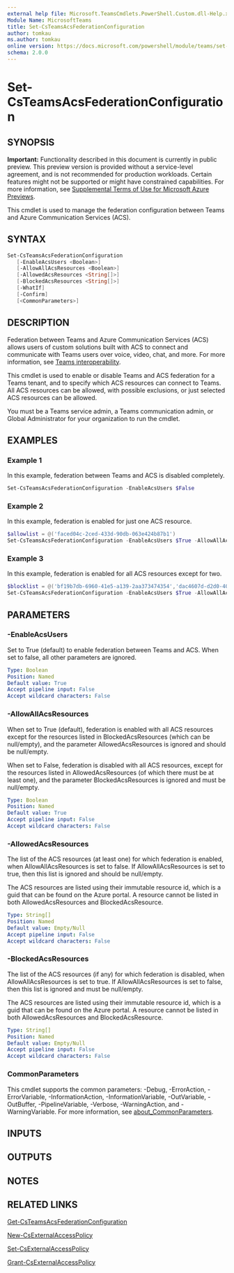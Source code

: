 ```yaml
---
external help file: Microsoft.TeamsCmdlets.PowerShell.Custom.dll-Help.xml
Module Name: MicrosoftTeams
title: Set-CsTeamsAcsFederationConfiguration
author: tomkau
ms.author: tomkau
online version: https://docs.microsoft.com/powershell/module/teams/set-csteamsacsfederationconfiguration
schema: 2.0.0
---
```


# Set-CsTeamsAcsFederationConfiguration

## SYNOPSIS

**Important:** Functionality described in this document is currently in public preview. This preview version is provided without a service-level agreement, and is not recommended for production workloads. Certain features might not be supported or might have constrained capabilities. For more information, see [Supplemental Terms of Use for Microsoft Azure Previews](https://azure.microsoft.com/en-us/support/legal/preview-supplemental-terms/).

This cmdlet is used to manage the federation configuration between Teams and Azure Communication Services (ACS).

## SYNTAX

```powershell
Set-CsTeamsAcsFederationConfiguration
   [-EnableAcsUsers <Boolean>]
   [-AllowAllAcsResources <Boolean>]
   [-AllowedAcsResources <String[]>]
   [-BlockedAcsResources <String[]>]
   [-WhatIf]
   [-Confirm]
   [<CommonParameters>]
```

## DESCRIPTION

Federation between Teams and Azure Communication Services (ACS) allows users of custom solutions built with ACS to connect and communicate with Teams users over voice, video, chat, and more. For more information, see [Teams interoperability](https://docs.microsoft.com/en-us/azure/communication-services/concepts/teams-interop).

This cmdlet is used to enable or disable Teams and ACS federation for a Teams tenant, and to specify which ACS resources can connect to Teams. All ACS resources can be allowed, with possible exclusions, or just selected ACS resources can be allowed.

You must be a Teams service admin, a Teams communication admin, or Global Administrator for your organization to run the cmdlet.

## EXAMPLES

### Example 1
In this example, federation between Teams and ACS is disabled completely.

```powershell
Set-CsTeamsAcsFederationConfiguration -EnableAcsUsers $False
```

### Example 2
In this example, federation is enabled for just one ACS resource.

```powershell
$allowlist = @('faced04c-2ced-433d-90db-063e424b87b1')
Set-CsTeamsAcsFederationConfiguration -EnableAcsUsers $True -AllowAllAcsResources $False -AllowedAcsResources $allowlist
```

### Example 3
In this example, federation is enabled for all ACS resources except for two.

```powershell
$blocklist = @('bf19b7db-6960-41e5-a139-2aa373474354','dac4607d-d2d0-40e5-84df-6f32ebd1251b')
Set-CsTeamsAcsFederationConfiguration -EnableAcsUsers $True -AllowAllAcsResources $True -BlockedAcsResources $blocklist
```

## PARAMETERS

### -EnableAcsUsers

Set to True (default) to enable federation between Teams and ACS. When set to false, all other parameters are ignored.

```yaml
Type: Boolean
Position: Named
Default value: True
Accept pipeline input: False
Accept wildcard characters: False
```

### -AllowAllAcsResources

When set to True (default), federation is enabled with all ACS resources except for the resources listed in BlockedAcsResources (which can be null/empty), and the parameter AllowedAcsResources is ignored and should be null/empty.

When set to False, federation is disabled with all ACS resources, except for the resources listed in AllowedAcsResources (of which there must be at least one), and the parameter BlockedAcsResources is ignored and must be null/empty.

```yaml
Type: Boolean
Position: Named
Default value: True
Accept pipeline input: False
Accept wildcard characters: False
```

### -AllowedAcsResources

The list of the ACS resources (at least one) for which federation is enabled, when AllowAllAcsResources is set to false. If AllowAllAcsResources is set to true, then this list is ignored and should be null/empty.

The ACS resources are listed using their immutable resource id, which is a guid that can be found on the Azure portal. A resource cannot be listed in both AllowedAcsResources and BlockedAcsResource.

```yaml
Type: String[]
Position: Named
Default value: Empty/Null
Accept pipeline input: False
Accept wildcard characters: False
```

### -BlockedAcsResources

The list of the ACS resources (if any) for which federation is disabled, when AllowAllAcsResources is set to true. If AllowAllAcsResources is set to false, then this list is ignored and must be null/empty.

The ACS resources are listed using their immutable resource id, which is a guid that can be found on the Azure portal. A resource cannot be listed in both AllowedAcsResources and BlockedAcsResource.

```yaml
Type: String[]
Position: Named
Default value: Empty/Null
Accept pipeline input: False
Accept wildcard characters: False
```

### CommonParameters
This cmdlet supports the common parameters: -Debug, -ErrorAction, -ErrorVariable, -InformationAction, -InformationVariable, -OutVariable, -OutBuffer, -PipelineVariable, -Verbose, -WarningAction, and -WarningVariable. For more information, see [about_CommonParameters](https://go.microsoft.com/fwlink/?LinkID=113216).

## INPUTS

## OUTPUTS

## NOTES

## RELATED LINKS

[Get-CsTeamsAcsFederationConfiguration](Get-CsTeamsAcsFederationConfiguration.md)

[New-CsExternalAccessPolicy](https://docs.microsoft.com/en-us/powershell/module/skype/new-csexternalaccesspolicy?view=skype-ps)

[Set-CsExternalAccessPolicy](https://docs.microsoft.com/en-us/powershell/module/skype/set-csexternalaccesspolicy?view=skype-ps)

[Grant-CsExternalAccessPolicy](https://docs.microsoft.com/en-us/powershell/module/skype/grant-csexternalaccesspolicy?view=skype-ps)


